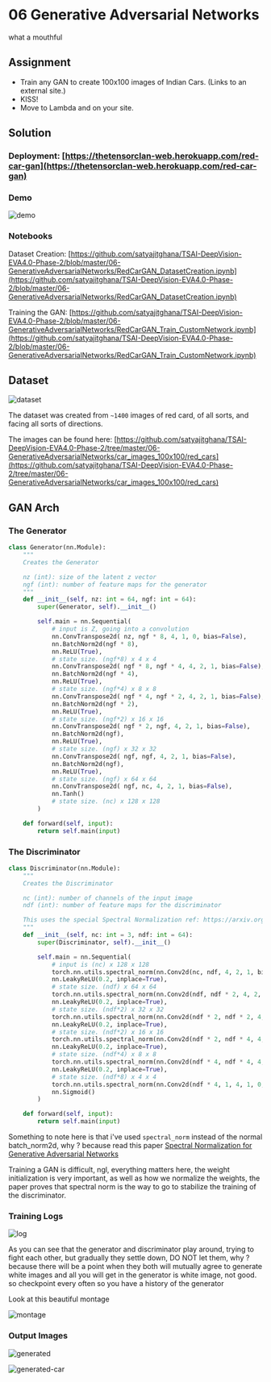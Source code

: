 # 06 Generative Adversarial Networks

what a mouthful

## Assignment

-   Train any GAN to create 100x100 images of Indian Cars. (Links to an external site.)
-   KISS!
-   Move to Lambda and on your site.

## Solution

### Deployment: [https://thetensorclan-web.herokuapp.com/red-car-gan](https://thetensorclan-web.herokuapp.com/red-car-gan)

### Demo

![demo](assets/demo5.gif)

### Notebooks

Dataset Creation: [https://github.com/satyajitghana/TSAI-DeepVision-EVA4.0-Phase-2/blob/master/06-GenerativeAdversarialNetworks/RedCarGAN_DatasetCreation.ipynb](https://github.com/satyajitghana/TSAI-DeepVision-EVA4.0-Phase-2/blob/master/06-GenerativeAdversarialNetworks/RedCarGAN_DatasetCreation.ipynb)

Training the GAN: [https://github.com/satyajitghana/TSAI-DeepVision-EVA4.0-Phase-2/blob/master/06-GenerativeAdversarialNetworks/RedCarGAN_Train_CustomNetwork.ipynb](https://github.com/satyajitghana/TSAI-DeepVision-EVA4.0-Phase-2/blob/master/06-GenerativeAdversarialNetworks/RedCarGAN_Train_CustomNetwork.ipynb)

## Dataset

![dataset](assets/dataset.png)

The dataset was created from `~1400` images of red card, of all sorts, and facing all sorts of directions.

The images can be found here: [https://github.com/satyajitghana/TSAI-DeepVision-EVA4.0-Phase-2/tree/master/06-GenerativeAdversarialNetworks/car_images_100x100/red_cars](https://github.com/satyajitghana/TSAI-DeepVision-EVA4.0-Phase-2/tree/master/06-GenerativeAdversarialNetworks/car_images_100x100/red_cars)

## GAN Arch

### The Generator

```python
class Generator(nn.Module):
    """
    Creates the Generator

    nz (int): size of the latent z vector
    ngf (int): number of feature maps for the generator
    """
    def __init__(self, nz: int = 64, ngf: int = 64):
        super(Generator, self).__init__()

        self.main = nn.Sequential(
            # input is Z, going into a convolution
            nn.ConvTranspose2d( nz, ngf * 8, 4, 1, 0, bias=False),
            nn.BatchNorm2d(ngf * 8),
            nn.ReLU(True),
            # state size. (ngf*8) x 4 x 4
            nn.ConvTranspose2d( ngf * 8, ngf * 4, 4, 2, 1, bias=False),
            nn.BatchNorm2d(ngf * 4),
            nn.ReLU(True),
            # state size. (ngf*4) x 8 x 8
            nn.ConvTranspose2d( ngf * 4, ngf * 2, 4, 2, 1, bias=False),
            nn.BatchNorm2d(ngf * 2),
            nn.ReLU(True),
            # state size. (ngf*2) x 16 x 16
            nn.ConvTranspose2d( ngf * 2, ngf, 4, 2, 1, bias=False),
            nn.BatchNorm2d(ngf),
            nn.ReLU(True),
            # state size. (ngf) x 32 x 32
            nn.ConvTranspose2d( ngf, ngf, 4, 2, 1, bias=False),
            nn.BatchNorm2d(ngf),
            nn.ReLU(True),
            # state size. (ngf) x 64 x 64
            nn.ConvTranspose2d( ngf, nc, 4, 2, 1, bias=False),
            nn.Tanh()
            # state size. (nc) x 128 x 128
        )

    def forward(self, input):
        return self.main(input)
```

### The Discriminator

```python
class Discriminator(nn.Module):
    """
    Creates the Discriminator

    nc (int): number of channels of the input image
    ndf (int): number of feature maps for the discriminator

    This uses the special Spectral Normalization ref: https://arxiv.org/abs/1802.05957
    """
    def __init__(self, nc: int = 3, ndf: int = 64):
        super(Discriminator, self).__init__()

        self.main = nn.Sequential(
            # input is (nc) x 128 x 128
            torch.nn.utils.spectral_norm(nn.Conv2d(nc, ndf, 4, 2, 1, bias=False)),
            nn.LeakyReLU(0.2, inplace=True),
            # state size. (ndf) x 64 x 64
            torch.nn.utils.spectral_norm(nn.Conv2d(ndf, ndf * 2, 4, 2, 1, bias=False)),
            nn.LeakyReLU(0.2, inplace=True),
            # state size. (ndf*2) x 32 x 32
            torch.nn.utils.spectral_norm(nn.Conv2d(ndf * 2, ndf * 2, 4, 2, 1, bias=False)),
            nn.LeakyReLU(0.2, inplace=True),
            # state size. (ndf*2) x 16 x 16
            torch.nn.utils.spectral_norm(nn.Conv2d(ndf * 2, ndf * 4, 4, 2, 1, bias=False)),
            nn.LeakyReLU(0.2, inplace=True),
            # state size. (ndf*4) x 8 x 8
            torch.nn.utils.spectral_norm(nn.Conv2d(ndf * 4, ndf * 4, 4, 2, 1, bias=False)),
            nn.LeakyReLU(0.2, inplace=True),
            # state size. (ndf*8) x 4 x 4
            torch.nn.utils.spectral_norm(nn.Conv2d(ndf * 4, 1, 4, 1, 0, bias=False)),
            nn.Sigmoid()
        )

    def forward(self, input):
        return self.main(input)
```

Something to note here is that i've used `spectral_norm` instead of the normal batch_norm2d, why ? because read this paper [Spectral Normalization for Generative Adversarial Networks](https://arxiv.org/abs/1802.05957)

Training a GAN is difficult, ngl, everything matters here, the weight initialization is very important, as well as how we normalize the weights, the paper proves that spectral norm is the way to go to stabilize the training of the discriminator.

### Training Logs

![log](assets/logs.png)

As you can see that the generator and discriminator play around, trying to fight each other, but gradually they settle down, DO NOT let them, why ? because there will be a point when they both will mutually agree to generate white images and all you will get in the generator is white image, not good. so checkpoint every often so you have a history of the generator

Look at this beautiful montage

![montage](assets/montage.gif)

### Output Images

![generated](assets/generated_images.png)

![generated-car](assets/generated_car.png)
